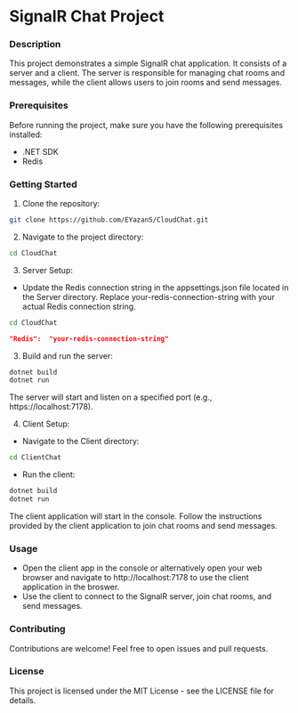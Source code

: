 ﻿# SignalR Chat Project

### Description

This project demonstrates a simple SignalR chat application. It consists of a server and a client. The server is responsible for managing chat rooms and messages, while the client allows users to join rooms and send messages.

### Prerequisites

Before running the project, make sure you have the following prerequisites installed:

- .NET SDK
- Redis

### Getting Started

1. Clone the repository:

``` bash
git clone https://github.com/EYazanS/CloudChat.git
```

2. Navigate to the project directory:

``` bash
cd CloudChat
```

3. Server Setup:

- Update the Redis connection string in the appsettings.json file located in the Server directory. Replace your-redis-connection-string with your actual Redis connection string.

``` bash
cd CloudChat
```
``` json
"Redis":  "your-redis-connection-string"
```

3. Build and run the server:

``` bash
dotnet build
dotnet run
```

The server will start and listen on a specified port (e.g., https://localhost:7178).

4. Client Setup:

- Navigate to the Client directory:

``` bash
cd ClientChat
```

- Run the client:

``` bash
dotnet build
dotnet run
```

The client application will start in the console. Follow the instructions provided by the client application to join chat rooms and send messages.

### Usage

- Open the client app in the console or alternatively open your web browser and navigate to http://localhost:7178 to use the client application in the broswer.
- Use the client to connect to the SignalR server, join chat rooms, and send messages.

### Contributing

Contributions are welcome! Feel free to open issues and pull requests.

### License

This project is licensed under the MIT License - see the LICENSE file for details.